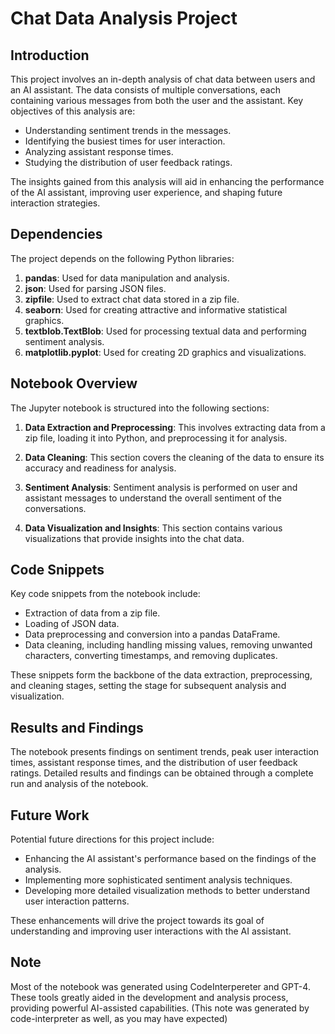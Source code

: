 # Chat Data Analysis Project

## Introduction

This project involves an in-depth analysis of chat data between users and an AI assistant. The data consists of multiple conversations, each containing various messages from both the user and the assistant. Key objectives of this analysis are:

- Understanding sentiment trends in the messages.
- Identifying the busiest times for user interaction.
- Analyzing assistant response times.
- Studying the distribution of user feedback ratings.

The insights gained from this analysis will aid in enhancing the performance of the AI assistant, improving user experience, and shaping future interaction strategies.

## Dependencies

The project depends on the following Python libraries:

1. **pandas**: Used for data manipulation and analysis.
2. **json**: Used for parsing JSON files.
3. **zipfile**: Used to extract chat data stored in a zip file.
4. **seaborn**: Used for creating attractive and informative statistical graphics.
5. **textblob.TextBlob**: Used for processing textual data and performing sentiment analysis.
6. **matplotlib.pyplot**: Used for creating 2D graphics and visualizations.

## Notebook Overview

The Jupyter notebook is structured into the following sections:

1. **Data Extraction and Preprocessing**: This involves extracting data from a zip file, loading it into Python, and preprocessing it for analysis.

2. **Data Cleaning**: This section covers the cleaning of the data to ensure its accuracy and readiness for analysis.

3. **Sentiment Analysis**: Sentiment analysis is performed on user and assistant messages to understand the overall sentiment of the conversations.

4. **Data Visualization and Insights**: This section contains various visualizations that provide insights into the chat data.

## Code Snippets

Key code snippets from the notebook include:

- Extraction of data from a zip file.
- Loading of JSON data.
- Data preprocessing and conversion into a pandas DataFrame.
- Data cleaning, including handling missing values, removing unwanted characters, converting timestamps, and removing duplicates.

These snippets form the backbone of the data extraction, preprocessing, and cleaning stages, setting the stage for subsequent analysis and visualization.

## Results and Findings

The notebook presents findings on sentiment trends, peak user interaction times, assistant response times, and the distribution of user feedback ratings. Detailed results and findings can be obtained through a complete run and analysis of the notebook.

## Future Work

Potential future directions for this project include:

- Enhancing the AI assistant's performance based on the findings of the analysis.
- Implementing more sophisticated sentiment analysis techniques.
- Developing more detailed visualization methods to better understand user interaction patterns.

These enhancements will drive the project towards its goal of understanding and improving user interactions with the AI assistant.

## Note
Most of the notebook was generated using CodeInterpereter and GPT-4. These tools greatly aided in the development and analysis process, providing powerful AI-assisted capabilities. (This note was generated by code-interpreter as well, as you may have expected)